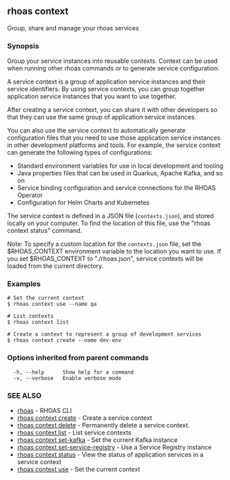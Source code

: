 ## rhoas context

Group, share and manage your rhoas services

### Synopsis

Group your service instances into reusable contexts.
Context can be used when running other rhoas commands or to generate service configuration.

A service context is a group of application service instances and their service identifiers. By using service contexts, you can group together application service instances that you want to use together.

After creating a service context, you can share it with other developers so that they can use the same group of application service instances.

You can also use the service context to automatically generate configuration files that you need to use those application service instances in other development platforms and tools. For example, the service context can generate the following types of configurations:

- Standard environment variables for use in local development and tooling
- Java properties files that can be used in Quarkus, Apache Kafka, and so on
- Service binding configuration and service connections for the RHOAS Operator
- Configuration for Helm Charts and Kubernetes

The service context is defined in a JSON file (`contexts.json`), and stored locally on your computer. To find the location of this file, use the "rhoas context status" command.

Note: To specify a custom location for the `contexts.json` file, set the $RHOAS_CONTEXT environment variable to the location you want to use. If you set $RHOAS_CONTEXT to "./rhoas.json", service contexts will be loaded from the current directory.


### Examples

```
# Set the current context
$ rhoas context use --name qa

# List contexts
$ rhoas context list

# Create a context to represent a group of development services
$ rhoas context create --name dev-env

```

### Options inherited from parent commands

```
  -h, --help      Show help for a command
  -v, --verbose   Enable verbose mode
```

### SEE ALSO

* [rhoas](rhoas.md)	 - RHOAS CLI
* [rhoas context create](rhoas_context_create.md)	 - Create a service context
* [rhoas context delete](rhoas_context_delete.md)	 - Permanently delete a service context.
* [rhoas context list](rhoas_context_list.md)	 - List service contexts
* [rhoas context set-kafka](rhoas_context_set-kafka.md)	 - Set the current Kafka instance
* [rhoas context set-service-registry](rhoas_context_set-service-registry.md)	 - Use a Service Registry instance
* [rhoas context status](rhoas_context_status.md)	 - View the status of application services in a service context
* [rhoas context use](rhoas_context_use.md)	 - Set the current context

